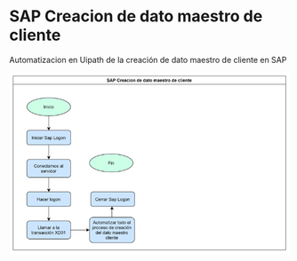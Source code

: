# SAP Creacion de dato maestro de cliente
  
Automatizacion en Uipath de la creación de dato maestro de cliente en SAP  

![](https://github.com/ignapatri/SAP_Creacion_de_dato_maestro_de_cliente/blob/main/SAP%20Creacion%20de%20dato%20maestro%20de%20cliente.png)
